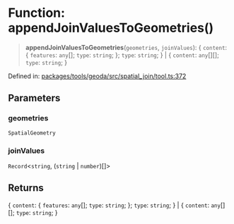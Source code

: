 # Function: appendJoinValuesToGeometries()

> **appendJoinValuesToGeometries**(`geometries`, `joinValues`): \{ `content`: \{ `features`: `any`[]; `type`: `string`; \}; `type`: `string`; \} \| \{ `content`: `any`[][]; `type`: `string`; \}

Defined in: [packages/tools/geoda/src/spatial\_join/tool.ts:372](https://github.com/GeoDaCenter/openassistant/blob/0a6a7e7306d75a25dc968b3117f04cb7bd613bec/packages/tools/geoda/src/spatial_join/tool.ts#L372)

## Parameters

### geometries

`SpatialGeometry`

### joinValues

`Record`\<`string`, (`string` \| `number`)[]\>

## Returns

\{ `content`: \{ `features`: `any`[]; `type`: `string`; \}; `type`: `string`; \} \| \{ `content`: `any`[][]; `type`: `string`; \}

